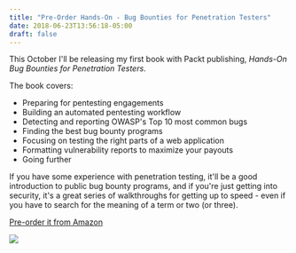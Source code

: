 ```yaml
---
title: "Pre-Order Hands-On - Bug Bounties for Penetration Testers"
date: 2018-06-23T13:56:18-05:00
draft: false
---
```


This October I'll be releasing my first book with Packt publishing, *Hands-On Bug Bounties for Penetration Testers*. 

The book covers:

- Preparing for pentesting engagements
- Building an automated pentesting workflow
- Detecting and reporting OWASP's Top 10 most common bugs
- Finding the best bug bounty programs
- Focusing on testing the right parts of a web application
- Formatting vulnerability reports to maximize your payouts
- Going further

If you have some experience with penetration testing, it'll be a good introduction to public bug bounty programs, and if you're just getting into security, it's a great series of walkthroughs for getting up to speed - even if you have to search for the meaning of a term or two (or three).

[Pre-order it from Amazon](https://www.amazon.com/Hands-Bug-Bounty-Penetration-Testers/dp/1789344204/) 

![](https://images-na.ssl-images-amazon.com/images/I/51X4orUF13L._SX403_BO1,204,203,200_.jpg)